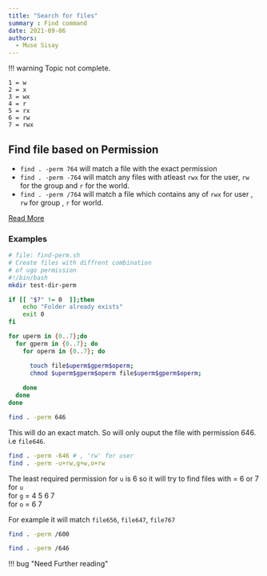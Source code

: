 ```yaml
---
title: "Search for files"
summary : Find command
date: 2021-09-06
authors:
  - Muse Sisay
---
```



!!! warning 
    Topic not complete.
    
    
```text
1 = w  
2 = x   
3 = wx 
4 = r   
5 = rx  
6 = rw  
7 = rwx  
```



## Find file based on Permission 

- `find . -perm 764`  will match a file with the exact permission
- `find . -perm -764` will match any files with atleast `rwx` for the user, `rw` for the group and `r` for  the world.
- `find . -perm /764`  will match a file which contains any of `rwx` for user , `rw` for group , `r` for world.

[Read More](https://askubuntu.com/questions/829716/diffrence-between-perm-mode-perm-mode-in-find-command)


### Examples

```bash
# file: find-perm.sh
# Create files with diffrent combination
# of ugo permission
#!/bin/bash
mkdir test-dir-perm

if [[ "$?" != 0  ]];then
	echo "Folder already exists"
	exit 0
fi

for uperm in {0..7};do 
  for gperm in {0..7}; do
    for operm in {0..7}; do

      touch file$uperm$gperm$operm; 
      chmod $uperm$gperm$operm file$uperm$gperm$operm;
      
    done
  done 
done
```

```bash
find . -perm 646 
```
This will do an exact match. So will only ouput the file with permission 646. i.e `file646`.


```bash
find . -perm -646 # , 'rw' for user
find . -perm -u+rw,g+w,o+rw
```
 
The least required permission for `u` is 6 so it will try to find files with  = 6 or 7  for `u`  
for `g` = 4 5 6 7  
for `o` = 6 7  

For example it will match `file656`, `file647`, `file767`


```bash
find . -perm /600
```

```bash
find . -perm /646
```
!!! bug "Need Further reading"

 